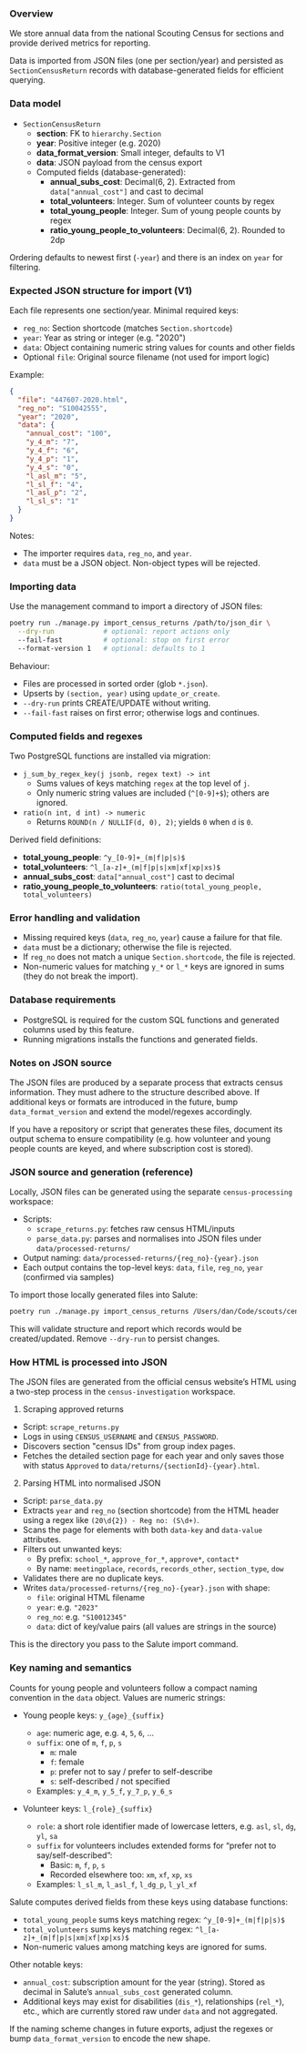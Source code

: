 ### Overview

We store annual data from the national Scouting Census for sections and provide derived metrics for reporting.

Data is imported from JSON files (one per section/year) and persisted as `SectionCensusReturn` records with database-generated fields for efficient querying.

### Data model

- `SectionCensusReturn`
  - **section**: FK to `hierarchy.Section`
  - **year**: Positive integer (e.g. 2020)
  - **data_format_version**: Small integer, defaults to V1
  - **data**: JSON payload from the census export
  - Computed fields (database-generated):
    - **annual_subs_cost**: Decimal(6, 2). Extracted from `data["annual_cost"]` and cast to decimal
    - **total_volunteers**: Integer. Sum of volunteer counts by regex
    - **total_young_people**: Integer. Sum of young people counts by regex
    - **ratio_young_people_to_volunteers**: Decimal(6, 2). Rounded to 2dp

Ordering defaults to newest first (`-year`) and there is an index on `year` for filtering.

### Expected JSON structure for import (V1)

Each file represents one section/year. Minimal required keys:

- `reg_no`: Section shortcode (matches `Section.shortcode`)
- `year`: Year as string or integer (e.g. "2020")
- `data`: Object containing numeric string values for counts and other fields
- Optional `file`: Original source filename (not used for import logic)

Example:

```json
{
  "file": "447607-2020.html",
  "reg_no": "S10042555",
  "year": "2020",
  "data": {
    "annual_cost": "100",
    "y_4_m": "7",
    "y_4_f": "6",
    "y_4_p": "1",
    "y_4_s": "0",
    "l_asl_m": "5",
    "l_sl_f": "4",
    "l_asl_p": "2",
    "l_sl_s": "1"
  }
}
```

Notes:
- The importer requires `data`, `reg_no`, and `year`.
- `data` must be a JSON object. Non-object types will be rejected.

### Importing data

Use the management command to import a directory of JSON files:

```bash
poetry run ./manage.py import_census_returns /path/to/json_dir \
  --dry-run            # optional: report actions only
  --fail-fast          # optional: stop on first error
  --format-version 1   # optional: defaults to 1
```

Behaviour:
- Files are processed in sorted order (glob `*.json`).
- Upserts by `(section, year)` using `update_or_create`.
- `--dry-run` prints CREATE/UPDATE without writing.
- `--fail-fast` raises on first error; otherwise logs and continues.

### Computed fields and regexes

Two PostgreSQL functions are installed via migration:
- `j_sum_by_regex_key(j jsonb, regex text) -> int`
  - Sums values of keys matching `regex` at the top level of `j`.
  - Only numeric string values are included (`^[0-9]+$`); others are ignored.
- `ratio(n int, d int) -> numeric`
  - Returns `ROUND(n / NULLIF(d, 0), 2)`; yields `0` when `d` is `0`.

Derived field definitions:
- **total_young_people**: `^y_[0-9]+_(m|f|p|s)$`
- **total_volunteers**: `^l_[a-z]+_(m|f|p|s|xm|xf|xp|xs)$`
- **annual_subs_cost**: `data["annual_cost"]` cast to decimal
- **ratio_young_people_to_volunteers**: `ratio(total_young_people, total_volunteers)`

### Error handling and validation

- Missing required keys (`data`, `reg_no`, `year`) cause a failure for that file.
- `data` must be a dictionary; otherwise the file is rejected.
- If `reg_no` does not match a unique `Section.shortcode`, the file is rejected.
- Non-numeric values for matching `y_*` or `l_*` keys are ignored in sums (they do not break the import).

### Database requirements

- PostgreSQL is required for the custom SQL functions and generated columns used by this feature.
- Running migrations installs the functions and generated fields.

### Notes on JSON source

The JSON files are produced by a separate process that extracts census information. They must adhere to the structure described above. If additional keys or formats are introduced in the future, bump `data_format_version` and extend the model/regexes accordingly.

If you have a repository or script that generates these files, document its output schema to ensure compatibility (e.g. how volunteer and young people counts are keyed, and where subscription cost is stored).

### JSON source and generation (reference)

Locally, JSON files can be generated using the separate `census-processing` workspace:
- Scripts:
  - `scrape_returns.py`: fetches raw census HTML/inputs
  - `parse_data.py`: parses and normalises into JSON files under `data/processed-returns/`
- Output naming: `data/processed-returns/{reg_no}-{year}.json`
- Each output contains the top-level keys: `data`, `file`, `reg_no`, `year` (confirmed via samples)

To import those locally generated files into Salute:

```bash
poetry run ./manage.py import_census_returns /Users/dan/Code/scouts/census-investigation/data/processed-returns --dry-run
```

This will validate structure and report which records would be created/updated. Remove `--dry-run` to persist changes.

### How HTML is processed into JSON

The JSON files are generated from the official census website’s HTML using a two-step process in the `census-investigation` workspace.

1) Scraping approved returns
- Script: `scrape_returns.py`
- Logs in using `CENSUS_USERNAME` and `CENSUS_PASSWORD`.
- Discovers section "census IDs" from group index pages.
- Fetches the detailed section page for each year and only saves those with status `Approved` to `data/returns/{sectionId}-{year}.html`.

2) Parsing HTML into normalised JSON
- Script: `parse_data.py`
- Extracts `year` and `reg_no` (section shortcode) from the HTML header using a regex like `(20\d{2}) - Reg no: (S\d+)`.
- Scans the page for elements with both `data-key` and `data-value` attributes.
- Filters out unwanted keys:
  - By prefix: `school_*`, `approve_for_*`, `approve*`, `contact*`
  - By name: `meetingplace`, `records`, `records_other`, `section_type`, `dow`
- Validates there are no duplicate keys.
- Writes `data/processed-returns/{reg_no}-{year}.json` with shape:
  - `file`: original HTML filename
  - `year`: e.g. `"2023"`
  - `reg_no`: e.g. `"S10012345"`
  - `data`: dict of key/value pairs (all values are strings in the source)

This is the directory you pass to the Salute import command.

### Key naming and semantics

Counts for young people and volunteers follow a compact naming convention in the `data` object. Values are numeric strings:

- Young people keys: `y_{age}_{suffix}`
  - `age`: numeric age, e.g. `4`, `5`, `6`, …
  - `suffix`: one of `m`, `f`, `p`, `s`
    - `m`: male
    - `f`: female
    - `p`: prefer not to say / prefer to self-describe
    - `s`: self-described / not specified
  - Examples: `y_4_m`, `y_5_f`, `y_7_p`, `y_6_s`

- Volunteer keys: `l_{role}_{suffix}`
  - `role`: a short role identifier made of lowercase letters, e.g. `asl`, `sl`, `dg`, `yl`, `sa`
  - `suffix` for volunteers includes extended forms for “prefer not to say/self-described”:
    - Basic: `m`, `f`, `p`, `s`
    - Recorded elsewhere too: `xm`, `xf`, `xp`, `xs`
  - Examples: `l_sl_m`, `l_asl_f`, `l_dg_p`, `l_yl_xf`

Salute computes derived fields from these keys using database functions:
- `total_young_people` sums keys matching regex: `^y_[0-9]+_(m|f|p|s)$`
- `total_volunteers` sums keys matching regex: `^l_[a-z]+_(m|f|p|s|xm|xf|xp|xs)$`
- Non-numeric values among matching keys are ignored for sums.

Other notable keys:
- `annual_cost`: subscription amount for the year (string). Stored as decimal in Salute’s `annual_subs_cost` generated column.
- Additional keys may exist for disabilities (`dis_*`), relationships (`rel_*`), etc., which are currently stored raw under `data` and not aggregated.

If the naming scheme changes in future exports, adjust the regexes or bump `data_format_version` to encode the new shape.
